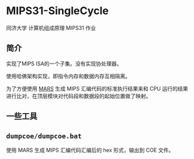 # MIPS31-SingleCycle

同济大学 计算机组成原理 MIPS31 作业

## 简介

实现了MIPS ISA的一个子集。没有实现协处理器。

使用哈佛架构实现，即指令内存和数据内存互相隔离。

为了方便使用 [MARS](https://courses.missouristate.edu/kenvollmar/mars/) 生成 
MIPS 汇编代码的标准执行结果来和 CPU 运行的结果进行比对，在顶层模块对代码段和数据段的起始位置做了映射。

## 一些工具

## `dumpcoe/dumpcoe.bat`

使用 MARS 生成 MIPS 汇编代码汇编后的 hex 形式，输出到 COE 文件。
